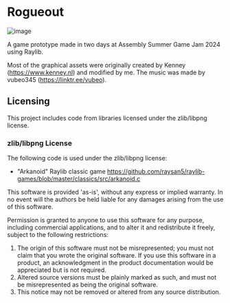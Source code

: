 # Rogueout

![image](https://github.com/user-attachments/assets/cfb9e0d8-9d42-439b-a312-bd3e729895c3)

A game prototype made in two days at Assembly Summer Game Jam 2024 using Raylib.

Most of the graphical assets were originally created by Kenney (https://www.kenney.nl) and modified by me. The music was made by vubeo345 (https://linktr.ee/vubeo).

## Licensing

This project includes code from libraries licensed under the zlib/libpng license.

### zlib/libpng License

The following code is used under the zlib/libpng license:

- "Arkanoid" Raylib classic game https://github.com/raysan5/raylib-games/blob/master/classics/src/arkanoid.c

This software is provided 'as-is', without any express or implied warranty. In no event will the authors be held liable for any damages arising from the use of this software.

Permission is granted to anyone to use this software for any purpose, including commercial applications, and to alter it and redistribute it freely, subject to the following restrictions:

1. The origin of this software must not be misrepresented; you must not claim that you wrote the original software. If you use this software in a product, an acknowledgment in the product documentation would be appreciated but is not required.
2. Altered source versions must be plainly marked as such, and must not be misrepresented as being the original software.
3. This notice may not be removed or altered from any source distribution.
